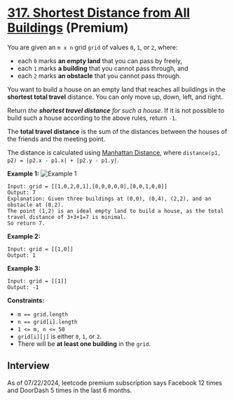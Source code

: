 # [317. Shortest Distance from All Buildings](https://leetcode.com/problems/shortest-distance-from-all-buildings/) (**Premium**)

You are given an `m x n` grid `grid` of values `0`, `1`, or `2`, where:

* each `0` marks **an empty land** that you can pass by freely,
* each `1` marks **a building** that you cannot pass through, and
* each `2` marks **an obstacle** that you cannot pass through.

You want to build a house on an empty land that reaches all buildings in the **shortest total travel** distance. You can only move up, down, left, and right.

Return _the **shortest travel distance** for such a house_. If it is not possible to build such a house according to the above rules, return `-1`.

The **total travel distance** is the sum of the distances between the houses of the friends and the meeting point.

The distance is calculated using [Manhattan Distance](http://en.wikipedia.org/wiki/Taxicab_geometry), where `distance(p1, p2) = |p2.x - p1.x| + |p2.y - p1.y|`.

**Example 1:**
![Example 1](https://assets.leetcode.com/uploads/2021/03/14/buildings-grid.jpg)
```
Input: grid = [[1,0,2,0,1],[0,0,0,0,0],[0,0,1,0,0]]
Output: 7
Explanation: Given three buildings at (0,0), (0,4), (2,2), and an obstacle at (0,2).
The point (1,2) is an ideal empty land to build a house, as the total travel distance of 3+3+1=7 is minimal.
So return 7.
```

**Example 2:**
```
Input: grid = [[1,0]]
Output: 1
```

**Example 3:**
```
Input: grid = [[1]]
Output: -1
```

**Constraints:**
* `m == grid.length`
* `n == grid[i].length`
* `1 <= m, n <= 50`
* `grid[i][j]` is either `0`, `1`, or `2`.
* There will be **at least one building** in the `grid`.

## Interview
As of 07/22/2024, leetcode premium subscription says Facebook 12 times and DoorDash 5 times in the last 6 months.
